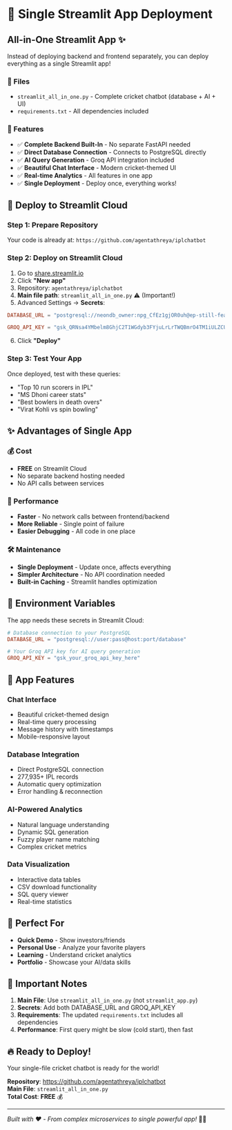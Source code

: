 # 🚀 Single Streamlit App Deployment

## All-in-One Streamlit App ✨

Instead of deploying backend and frontend separately, you can deploy everything as a single Streamlit app!

### 📁 Files
- `streamlit_all_in_one.py` - Complete cricket chatbot (database + AI + UI)
- `requirements.txt` - All dependencies included

### 🔧 Features
- ✅ **Complete Backend Built-In** - No separate FastAPI needed
- ✅ **Direct Database Connection** - Connects to PostgreSQL directly  
- ✅ **AI Query Generation** - Groq API integration included
- ✅ **Beautiful Chat Interface** - Modern cricket-themed UI
- ✅ **Real-time Analytics** - All features in one app
- ✅ **Single Deployment** - Deploy once, everything works!

## 🚀 Deploy to Streamlit Cloud

### Step 1: Prepare Repository
Your code is already at: `https://github.com/agentathreya/iplchatbot`

### Step 2: Deploy on Streamlit Cloud
1. Go to [share.streamlit.io](https://share.streamlit.io)
2. Click **"New app"**
3. Repository: `agentathreya/iplchatbot`
4. **Main file path**: `streamlit_all_in_one.py` ⚠️ (Important!)
5. Advanced Settings → **Secrets**:

```toml
DATABASE_URL = "postgresql://neondb_owner:npg_CfEz1gjOR0uh@ep-still-feather-a1rvh26h-pooler.ap-southeast-1.aws.neon.tech/neondb?sslmode=require&channel_binding=require"

GROQ_API_KEY = "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"
```

6. Click **"Deploy"**

### Step 3: Test Your App
Once deployed, test with these queries:
- "Top 10 run scorers in IPL"
- "MS Dhoni career stats" 
- "Best bowlers in death overs"
- "Virat Kohli vs spin bowling"

## ✨ Advantages of Single App

### 💰 Cost
- **FREE** on Streamlit Cloud
- No separate backend hosting needed
- No API calls between services

### 🚀 Performance  
- **Faster** - No network calls between frontend/backend
- **More Reliable** - Single point of failure
- **Easier Debugging** - All code in one place

### 🛠️ Maintenance
- **Single Deployment** - Update once, affects everything
- **Simpler Architecture** - No API coordination needed  
- **Built-in Caching** - Streamlit handles optimization

## 🔧 Environment Variables

The app needs these secrets in Streamlit Cloud:

```toml
# Database connection to your PostgreSQL
DATABASE_URL = "postgresql://user:pass@host:port/database"

# Your Groq API key for AI query generation
GROQ_API_KEY = "gsk_your_groq_api_key_here"  
```

## 🏏 App Features

### Chat Interface
- Beautiful cricket-themed design
- Real-time query processing
- Message history with timestamps
- Mobile-responsive layout

### Database Integration  
- Direct PostgreSQL connection
- 277,935+ IPL records
- Automatic query optimization
- Error handling & reconnection

### AI-Powered Analytics
- Natural language understanding
- Dynamic SQL generation
- Fuzzy player name matching
- Complex cricket metrics

### Data Visualization
- Interactive data tables
- CSV download functionality  
- SQL query viewer
- Real-time statistics

## 🎯 Perfect For

- **Quick Demo** - Show investors/friends
- **Personal Use** - Analyze your favorite players
- **Learning** - Understand cricket analytics
- **Portfolio** - Showcase your AI/data skills

## 🚨 Important Notes

1. **Main File**: Use `streamlit_all_in_one.py` (not `streamlit_app.py`)
2. **Secrets**: Add both DATABASE_URL and GROQ_API_KEY
3. **Requirements**: The updated `requirements.txt` includes all dependencies
4. **Performance**: First query might be slow (cold start), then fast

## 🔥 Ready to Deploy!

Your single-file cricket chatbot is ready for the world! 

**Repository**: https://github.com/agentathreya/iplchatbot  
**Main File**: `streamlit_all_in_one.py`  
**Total Cost**: **FREE** 💰

---

*Built with ❤️ - From complex microservices to single powerful app!* 🏏✨